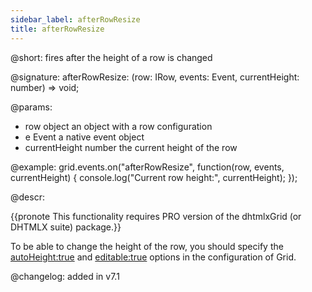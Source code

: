 ```yaml
---
sidebar_label: afterRowResize
title: afterRowResize
---
```



@short: fires after the height of a row is changed

@signature: afterRowResize: (row: IRow, events: Event, currentHeight: number) => void;

@params:
- row			object		an object with a row configuration
- e	            Event	    a native event object
- currentHeight	number		the current height of the row




@example:
grid.events.on("afterRowResize", function(row, events, currentHeight) {
    console.log("Current row height:", currentHeight);
});



@descr:

{{pronote This functionality requires PRO version of the dhtmlxGrid (or DHTMLX suite) package.}}

To be able to change the height of the row, you should specify the [autoHeight:true](grid/api/grid_autoheight_config.md) and [editable:true](grid/api/grid_editable_config.md) options in the configuration of Grid.  
	

@changelog: added in v7.1
